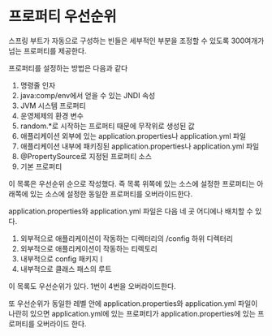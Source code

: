 프로퍼티 우선순위
==================

스프링 부트가 자동으로 구성하는 빈들은 세부적인 부분을 조정할 수 있도록 300여개가 넘는 프로퍼티를 제공한다.

프로퍼티를 설정하는 방법은 다음과 같다

1. 명령줄 인자
2. java:comp/env에서 얻을 수 있는 JNDI 속성
3. JVM 시스템 프로퍼티
4. 운영체제의 환경 변수
5. random.*로 시작하는 프로퍼티 때문에 무작위로 생성된 값
6. 애플리케이션 외부에 있는 application.properties나 application.yml 파일
7. 애플리케이션 내부에 패키징된 application.properties나 application.yml 파일
8. @PropertySource로 지정된 프로퍼티 소스
9. 기본 프로퍼티

이 목록은 우선순위 순으로 작성했다. 즉 목록 위쪽에 있는 소스에 설정한 프로퍼티는 아래쪽에 있는 소스에 설정한 동일한 프로퍼티를 오버라이드한다.

application.properties와 application.yml 파일은 다음 네 곳 어디에나 배치할 수 있다.

1. 외부적으로 애플리케이션이 작동하는 디렉터리의 /config 하위 디렉터리
2. 외부적으로 애플리케이션이 작동하는 티렉토리
3. 내부적으로 config 패키지ㅣ
4. 내부적으로 클래스 패스의 루트

이 목록도 우선순위가 있다. 1번이 4번을 오버라이드한다.

또 우선순위가 동일한 레벨 안에 application.properties와 application.yml 파일이 나란히 있으면 application.yml에 있는 프로퍼티가 application.properties에 있는 프로퍼티를 오버라이드 한다.


